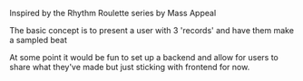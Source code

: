 Inspired by the Rhythm Roulette series by Mass Appeal

The basic concept is to present a user with 3 'records' and have them make a sampled beat

At some point it would be fun to set up a backend and allow for users to share what they've made but just sticking with frontend for now.